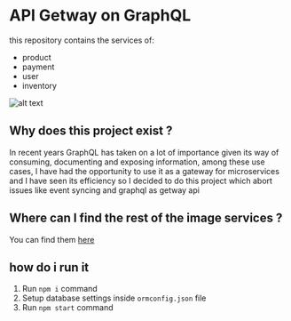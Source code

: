 # API Getway on GraphQL 

this repository contains the services of:

- product
- payment
- user
- inventory

![alt text](https://firebasestorage.googleapis.com/v0/b/functionsapp-c91fb.appspot.com/o/image.png?alt=media&token=4234be1e-b3c8-4c43-b6ce-b0f6649299c8)

## Why does this project exist ?

In recent years GraphQL has taken on a lot of importance given its way of consuming, documenting and exposing information, among these use cases, I have had the opportunity to use it as a gateway for microservices and I have seen its efficiency so I decided to do this project which abort issues like event syncing and graphql as getway api
  
## Where can I find the rest of the image services ?

You can find them [here](https://github.com/p-jacobo2012240/microservices-with-gql)

##  how do i run it

1. Run `npm i` command
2. Setup database settings inside `ormconfig.json` file
3. Run `npm start` command

